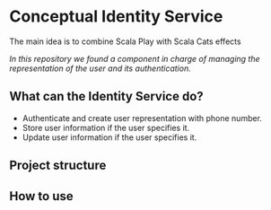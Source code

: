 # Conceptual Identity Service

The main idea is to combine Scala Play with Scala Cats effects

*In this repository we found a component in charge of managing the representation 
of the user and its authentication.*

## What can the Identity Service do?

- Authenticate and create user representation with phone number.
- Store user information if the user specifies it.
- Update user information if the user specifies it.

## Project structure

## How to use
    
